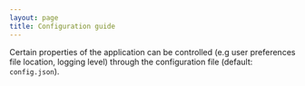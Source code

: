 ```yaml
---
layout: page
title: Configuration guide
---
```


Certain properties of the application can be controlled (e.g user preferences file location, logging level) through the configuration file (default: `config.json`).
